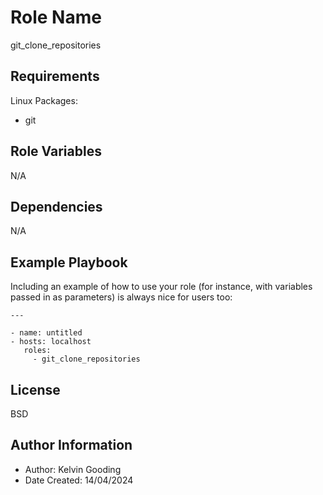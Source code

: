 Role Name
=========

git_clone_repositories

Requirements
------------

Linux Packages:

- git

Role Variables
--------------

N/A

Dependencies
------------

N/A

Example Playbook
----------------

Including an example of how to use your role (for instance, with variables passed in as parameters) is always nice for users too:

```
---

- name: untitled
- hosts: localhost
   roles:
     - git_clone_repositories
```

License
-------

BSD

Author Information
------------------

- Author: Kelvin Gooding
- Date Created: 14/04/2024
